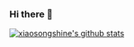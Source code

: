 ### Hi there 👋

[![xiaosongshine's github stats](https://github-readme-stats.vercel.app/api?username=xiaosongshine&theme=merko)](https://xiaosongshine.blog.csdn.net/)
<!--
**xiaosongshine/xiaosongshine** is a ✨ _special_ ✨ repository because its `README.md` (this file) appears on your GitHub profile.

Here are some ideas to get you started:

- 🔭 I’m currently working on ...
- 🌱 I’m currently learning ...
- 👯 I’m looking to collaborate on ...
- 🤔 I’m looking for help with ...
- 💬 Ask me about ...
- 📫 How to reach me: ...
- 😄 Pronouns: ...
- ⚡ Fun fact: ...
-->
